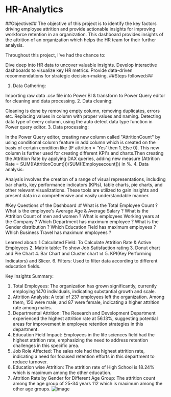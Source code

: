 # HR-Analytics

##Objective##
The objective of this project is to identify the key factors driving employee attrition and provide actionable insights for improving workforce retention in an organization. This dashboard provides insights of the attrition of an organization which helps the HR team for their further analysis.

Throughout this project, I've had the chance to:

Dive deep into HR data to uncover valuable insights.
Develop interactive dashboards to visualize key HR metrics.
Provide data-driven recommendations for strategic decision-making.
##Steps followed:##
1. Data Gathering:

Importing raw data .csv file into Power BI & transform to Power Query editor for cleaning and data processing.
2. Data cleaning:

Cleaning is done by removing empty column, removing duplicates, errors etc.
Replacing values in column with proper values and naming.
Detecting data type of every column, using the auto detect data type function in Power query editor.
3. Data processing:

In the Power Query editor, creating new column called "AttritionCount" by using conditional column feature in add column which is created on the basis of certain condition like (IF attrition = 'Yes' then 1, Else 0).
This new column is further used for creating different KPI's and charts.Then creating the Attrition Rate by applying DAX queries, adding new measure (Attrition Rate = SUM([AttritionCount]))/SUM([Employeecount])) in %.
4. Data analysis:

Analysis involves the creation of a range of visual representations, including bar charts, key performance indicators (KPIs), table charts, pie charts, and other relevant visualizations.
These tools are utilized to gain insights and present data in a comprehensive and easily understandable manner.

#Key Questions of the Dashboard :#
What is the Total Employee Count ?
What is the employee's Average Age & Average Salary ?
What is the Attrition Count of men and women ?
What is employees Working years at the Company ?
Which Department has maximum employee ?
What is the Gender distribution ?
Which Education Field has maximum employees ?
Which Business Travel has maximum employees ?

Learned about:
1.Calculated Field: To Calculate Attrition Rate & Active Employees
2. Matrix table: To show Job Satisfaction rating
3. Donut chart and Pie Chart
4. Bar Chart and Cluster chart 📊
5. KPI(Key Performing Indicators) and Slicer.
6. Filters: Used to filter data according to different education fields.

Key Insights Summary:
1. Total Employees: The organization has grown significantly, currently employing 1470 individuals, indicating substantial growth and scale.
2. Attrition Analysis: A total of 237 employees left the organization. Among them, 150 were male, and 87 were female, indicating a higher attrition rate among males.
3. Departmental Attrition: The Research and Development Department experienced the highest attrition rate at 56.13%, suggesting potential areas for improvement in employee retention strategies in this department.
4. Education Field Impact: Employees in the life sciences field had the highest attrition rate, emphasizing the need to address retention challenges in this specific area.
5. Job Role Affected: The sales role had the highest attrition rate, indicating a need for focused retention efforts in this department to reduce turnover.
6. Education wise Attrition: The attrition rate of High School is 18.24% which is maximum among the other education.
7. Attrition Rate by Gender for Different Age Group: The attrition count among the age group of 25-34 years 112 which is maximum among the other age groups.
![image](https://github.com/user-attachments/assets/a194f56b-276e-492f-8a7a-56fe44665de5)
